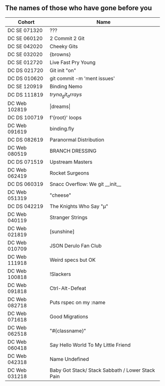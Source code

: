 ## The names of those who have gone before you


|  Cohort           | Name                            |
| ----------------- | ------------------------------- |
| DC SE 071320 | ??? |
| DC SE 060120 | 2 Commit 2 Git |
| DC SE 042020 | Cheeky Gits |
| DC SE 032020 | {browns}
| DC SE 012720 | Live Fast Pry Young
| DC DS 021720| Git init "on"|
| DC DS 010620      | git commit -m 'ment issues' |
| DC SE 120919      | Binding Nemo |
| DC DS 111819      | $tryna_git_arrays$
| DC Web 102819 | \|dreams\| 
| DC DS 100719       | f'{root}' loops
| DC Web 091619      | binding.fly
| DC DS 082619       | Paranormal Distribution
| DC Web 080519      | BRANCH DRESSING
| DC DS 071519       | Upstream Masters
| DC Web 062419      | Rocket Surgeons
| DC DS 060319       | Snacc Overflow: We git \_\_init\_\_
| DC Web 051319      | "cheese"
| DC DS 042219       | The Knights Who Say "μ"
| DC Web 040119      | Stranger Strings
| DC Web 021819      | [sunshine]
| DC Web 010709      | JSON Derulo Fan Club
| DC Web 111918      | Weird specs but OK
| DC Web 100818      | !Slackers
| DC Web 091818      | Ctrl-Alt-Defeat
| DC Web 082718      | Puts rspec on my :name
| DC Web 071618      | Good Migrations
| DC Web 062518      | "#{classname}"
| DC Web 060418      | Say Hello World To My Little Friend
| DC Web 042318      | Name Undefined               
| DC Web 031218      | Baby Got Stack/ Stack Sabbath / Lower Stack Pain
